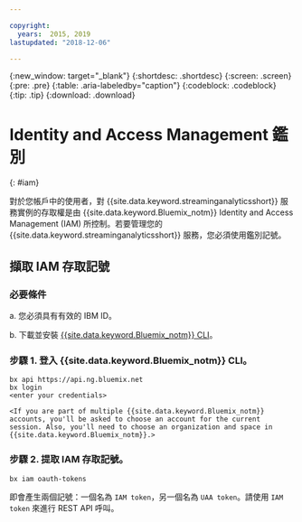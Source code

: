 ```yaml
---

copyright:
  years:  2015, 2019
lastupdated: "2018-12-06"

---
```


{:new_window: target="_blank"}
{:shortdesc: .shortdesc}
{:screen: .screen}
{:pre: .pre}
{:table: .aria-labeledby="caption"}
{:codeblock: .codeblock}
{:tip: .tip}
{:download: .download}


# Identity and Access Management 鑑別
{: #iam}

對於您帳戶中的使用者，對 {{site.data.keyword.streaminganalyticsshort}} 服務實例的存取權是由 {{site.data.keyword.Bluemix_notm}} Identity and Access Management (IAM) 所控制。若要管理您的 {{site.data.keyword.streaminganalyticsshort}} 服務，您必須使用鑑別記號。

## 擷取 IAM 存取記號

### 必要條件

a. 您必須具有有效的 IBM ID。

b. 下載並安裝 [{{site.data.keyword.Bluemix_notm}} CLI](/docs/cli?topic=cloud-cli-install-ibmcloud-cli#install-ibmcloud-cli)。

### 步驟 1. 登入 {{site.data.keyword.Bluemix_notm}} CLI。

```
bx api https://api.ng.bluemix.net
bx login
<enter your credentials>

<If you are part of multiple {{site.data.keyword.Bluemix_notm}} accounts, you'll be asked to choose an account for the current session. Also, you'll need to choose an organization and space in {{site.data.keyword.Bluemix_notm}}.>
```

### 步驟 2. 提取 IAM 存取記號。

```
bx iam oauth-tokens
```

即會產生兩個記號：一個名為 `IAM token`，另一個名為 `UAA token`。請使用 `IAM token` 來進行 REST API 呼叫。
